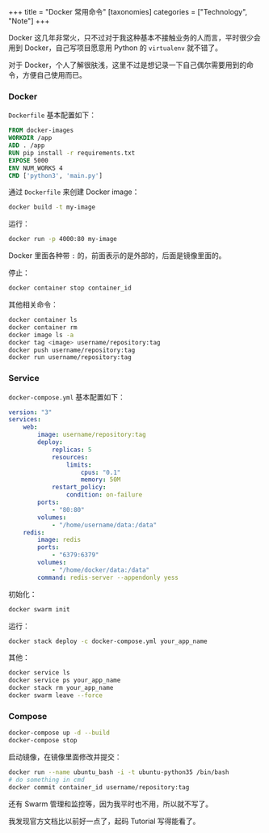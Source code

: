 +++
title = "Docker 常用命令"
[taxonomies]
categories = ["Technology", "Note"]
+++

Docker 这几年非常火，只不过对于我这种基本不接触业务的人而言，平时很少会用到 Docker，自己写项目愿意用 Python 的 `virtualenv` 就不错了。

<!-- more -->

对于 Docker，个人了解很肤浅，这里不过是想记录一下自己偶尔需要用到的命令，方便自己使用而已。

### Docker

`Dockerfile` 基本配置如下：

``` dockerfile
FROM docker-images
WORKDIR /app
ADD . /app
RUN pip install -r requirements.txt
EXPOSE 5000
ENV NUM_WORKS 4
CMD ['python3', 'main.py']
```

通过 `Dockerfile` 来创建 Docker image：

```sh
docker build -t my-image
```

运行：

``` sh
docker run -p 4000:80 my-image
```

Docker 里面各种带 `:` 的，前面表示的是外部的，后面是镜像里面的。

停止：

``` sh
docker container stop container_id
```

其他相关命令：

``` sh
docker container ls
docker container rm
docker image ls -a
docker tag <image> username/repository:tag
docker push username/repository:tag
docker run username/repository:tag
```

### Service

`docker-compose.yml` 基本配置如下：

``` yaml
version: "3"
services:
    web:
        image: username/repository:tag
        deploy:
            replicas: 5
            resources:
                limits:
                    cpus: "0.1"
                    memory: 50M
            restart_policy:
                condition: on-failure
        ports:
            - "80:80"
        volumes:
            - "/home/username/data:/data"
    redis:
        image: redis
        ports:
            - "6379:6379"
        volumes:
            - "/home/docker/data:/data"
        command: redis-server --appendonly yess
```

初始化：

``` sh
docker swarm init
```

运行：

``` sh
docker stack deploy -c docker-compose.yml your_app_name
```

其他：

``` sh
docker service ls
docker service ps your_app_name
docker stack rm your_app_name
docker swarm leave --force
```

### Compose

``` sh
docker-compose up -d --build
docker-compose stop
```

启动镜像，在镜像里面修改并提交：

``` sh
docker run --name ubuntu_bash -i -t ubuntu-python35 /bin/bash
# do something in cmd
docker commit container_id username/repository:tag
```

还有 Swarm 管理和监控等，因为我平时也不用，所以就不写了。

我发现官方文档比以前好一点了，起码 Tutorial 写得能看了。
